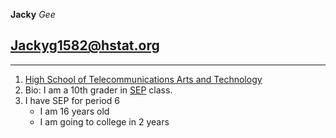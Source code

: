 **Jacky** _Gee_
## Jackyg1582@hstat.org ##
---  
1. [High School of Telecommunications Arts and Technology](https://www.hstat.org)
2. Bio: I am a 10th grader in [SEP](https://hstatsep.github.io/) class.
3. I have SEP for period 6
    * I am 16 years old
    * I am going to college in 2 years